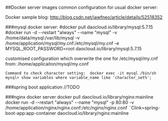 ##Docker server images common configuration for usual docker server:

Docker sample blog: http://blog.csdn.net/jawfneo/article/details/52518352

###mysql docker server:
#docker pull daocloud.io/library/mysql:5.7.15
#docker run -d --restart "always" --name "mysql" -v /home/data/mysql:/var/lib/mysql -v /home/application/mysql/my.cnf:/etc/mysql/my.cnf -e MYSQL_ROOT_PASSWORD=root daocloud.io/library/mysql:5.7.15

customised configuration which overwrite the one for /etc/mysql/my.cnf from: /home/applicaiton/mysql/my.conf

`Command to check character setting: 
docker exec -it mysql /bin/sh
mysql> show variables where variable_name like 'character_set%';
`

###spring boot application
//TODO

###nginx docker server
docker pull daocloud.io/library/nginx:mainline 
docker run -d --restart "always" --name "mysql" -p 80:80 -v /home/application/nginx/nginx.conf:/etc/nginx/nginx.conf ¨Clink=spring-boot-app:app-container daocloud.io/library/nginx:mainline

